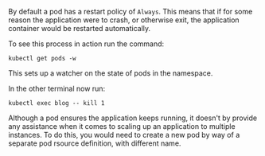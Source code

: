 By default a pod has a restart policy of `Always`. This means that if for some reason the application were to crash, or otherwise exit, the application container would be restarted automatically.

To see this process in action run the command:

```execute-1
kubectl get pods -w
```

This sets up a watcher on the state of pods in the namespace.

In the other terminal now run:

```execute-2
kubectl exec blog -- kill 1
```

Although a pod ensures the application keeps running, it doesn't by provide any assistance when it comes to scaling up an application to multiple instances. To do this, you would need to create a new pod by way of a separate pod rsource definition, with different name.

